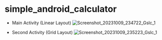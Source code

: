 # simple_android_calculator
- Main Activity (Linear Layout)
![Screenshot_20231009_234722_Gslc_1](https://github.com/temptedwithouta/simple_android_calculator/assets/93007514/5fa1f75f-fa94-466b-b179-90820537c9d1)

- Second Activity (Grid Layout)
![Screenshot_20231009_235223_Gslc_1](https://github.com/temptedwithouta/simple_android_calculator/assets/93007514/fd4368d8-1293-42c2-954c-aae168c3cb13)

